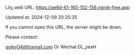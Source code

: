 Lily_web URL: https://ae6d-61-165-102-156.ngrok-free.app

Updated at: 2024-12-09 20:25:35

If you cannot open this URL, the server might be down.

Please contact: 

goley04@foxmail.com Or Wechat:GL_yeaH